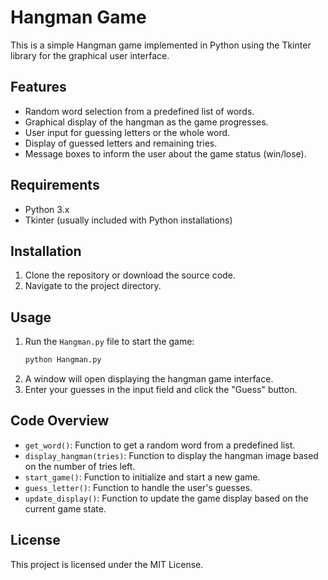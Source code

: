 # Hangman Game

This is a simple Hangman game implemented in Python using the Tkinter library for the graphical user interface.

## Features

- Random word selection from a predefined list of words.
- Graphical display of the hangman as the game progresses.
- User input for guessing letters or the whole word.
- Display of guessed letters and remaining tries.
- Message boxes to inform the user about the game status (win/lose).

## Requirements

- Python 3.x
- Tkinter (usually included with Python installations)

## Installation

1. Clone the repository or download the source code.
2. Navigate to the project directory.

## Usage

1. Run the `Hangman.py` file to start the game:
    ```sh
    python Hangman.py
    ```
2. A window will open displaying the hangman game interface.
3. Enter your guesses in the input field and click the "Guess" button.

## Code Overview

- `get_word()`: Function to get a random word from a predefined list.
- `display_hangman(tries)`: Function to display the hangman image based on the number of tries left.
- `start_game()`: Function to initialize and start a new game.
- `guess_letter()`: Function to handle the user's guesses.
- `update_display()`: Function to update the game display based on the current game state.

## License

This project is licensed under the MIT License.